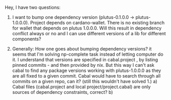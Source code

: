 Hey, I have two questions:

1. I want to bump one dependency version (plutus-0.1.0.0 -> plutus-1.0.0.0). Project depends on cardano-wallet. There is no existing branch for wallet that depends on plutus 1.0.0.0. Will this result in dependency conflict always or no and I can use different versions of a lib for different components?

2. Generally: How one goes about bumping dependency versions? it seems that I'm solving np-complete task instead of letting computer do it. I understand that versions are specified in cabal.project , by listing pinned commits - and then provided by nix. But this way I can't ask cabal to find any package versions working with plutus-1.0.0.0 as they are all fixed to a given commit. Cabal would have to search through all commits on a given repo, can it? (still this wouldn't have solved 1.)
  a) Cabal files (cabal.project and local project/project.cabal) are only sources of dependency constraints, correct?
  b) 
